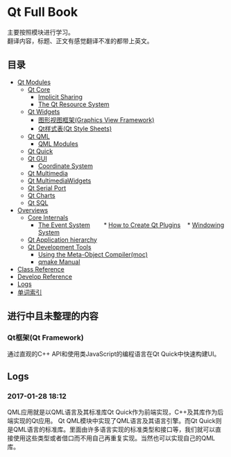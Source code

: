 # Qt Full Book
主要按照模块进行学习。  
翻译内容，标题、正文有感觉翻译不准的都带上英文。  
## 目录
* [Qt Modules](QtModules.md)
    * [Qt Core](QtCore.md)
        * [Implicit Sharing](ImplicitSharing.md)
        * [The Qt Resource System](ResourceSystem.md)
    * [Qt Widgets](QtWidgets.md)
        * [图形视图框架(Graphics View Framework)](GraphicsViewFramework.md)
        * [Qt样式表(Qt Style Sheets)](QtStyleSheets.md)
    * [Qt QML](QtQml/QtQml.md)
        * [QML Modules](QtQml/QmlModules.md)
    * [Qt Quick](QtQuick.md)
    * [Qt GUI](QtGUI.md)
        * [Coordinate System](QtGUI_CoordsSys.md)
    * [Qt Multimedia](QtMultimedia.md)
    * [Qt MultimediaWidgets](QtMultimediaWidgets.md)
    * [Qt Serial Port](QtSerialPort.md)
    * [Qt Charts](QtCharts.md)
    * [Qt SQL](QtSQL.md)
* [Overviews](Overviews.md)
    * [Core Internals](CoreInternals.md)
        * [The Event System](EventSystem.md)
        * [How to Create Qt Plugins](QtPlugins.md)
    * [Windowing System](WindowingSystem.md)
    * [Qt Application hierarchy](AppHierarchy.md)
    * [Qt Development Tools](DevTools.md)
        * [Using the Meta-Object Compiler(moc)](Qt_moc.md)
        * [qmake Manual](qmake.md)
* [Class Reference](QtClassReference.md)
* [Develop Reference](DevelopRefer.md)
* [Logs](Logs.md)
* [单词索引](UnknownWords.md)

## 进行中且未整理的内容

### Qt框架(Qt Framework)
通过直观的C++ API和使用类JavaScript的编程语言在Qt Quick中快速构建UI。

## Logs
### 2017-01-28 18:12
QML应用就是以QML语言及其标准库Qt Quick作为前端实现，C++及其库作为后端实现的Qt应用。
Qt QML模块中实现了QML语言及其语言引擎。而Qt Quick则是QML语言的标准库。里面由许多语言实现的标准类型和接口等，我们就可以直接使用这些类型或者借口而不用自己再重复实现。当然也可以实现自己的QML库。

